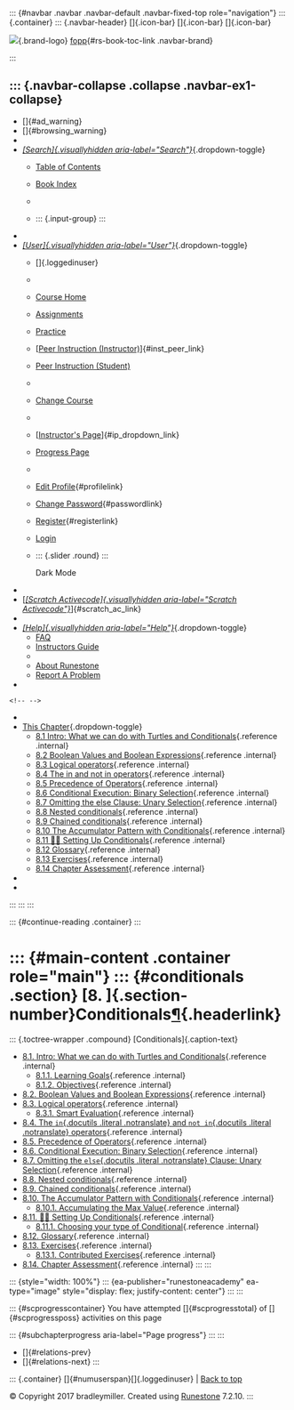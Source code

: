::: {#navbar .navbar .navbar-default .navbar-fixed-top role="navigation"}
::: {.container}
::: {.navbar-header}
[]{.icon-bar} []{.icon-bar} []{.icon-bar}

<div>

[![](../_static/img/RAIcon.png)](/runestone/default/user/login){.brand-logo}
[fopp](../index.html){#rs-book-toc-link .navbar-brand}

</div>
:::

::: {.navbar-collapse .collapse .navbar-ex1-collapse}
-   
-   []{#ad_warning}
-   []{#browsing_warning}
-   
-   [*[Search]{.visuallyhidden
    aria-label="Search"}*](#){.dropdown-toggle}
    -   [Table of Contents](../index.html)

    -   [Book Index](../genindex.html)

    -   

    -   ::: {.input-group}
        :::
-   
-   [*[User]{.visuallyhidden aria-label="User"}*](#){.dropdown-toggle}
    -   []{.loggedinuser}

    -   

    -   [Course Home](/ns/course/index)

    -   [Assignments](/assignment/student/chooseAssignment)

    -   [Practice](/runestone/assignments/practice)

    -   [[Peer Instruction
        (Instructor)](/runestone/peer/instructor.html)]{#inst_peer_link}

    -   [Peer Instruction (Student)](/runestone/peer/student.html)

    -   

    -   [Change Course](/runestone/default/courses)

    -   

    -   [[Instructor\'s
        Page](/runestone/admin/index)]{#ip_dropdown_link}

    -   [Progress Page](/runestone/dashboard/studentreport)

    -   

    -   [Edit Profile](/runestone/default/user/profile){#profilelink}

    -   [Change
        Password](/runestone/default/user/change_password){#passwordlink}

    -   [Register](/runestone/default/user/register){#registerlink}

    -   [Login](#)

    -   ::: {.slider .round}
        :::

        Dark Mode
-   
-   [[*[Scratch Activecode]{.visuallyhidden
    aria-label="Scratch Activecode"}*](javascript:runestoneComponents.popupScratchAC())]{#scratch_ac_link}
-   
-   [*[Help]{.visuallyhidden aria-label="Help"}*](#){.dropdown-toggle}
    -   [FAQ](http://runestoneinteractive.org/pages/faq.html)
    -   [Instructors Guide](https://guide.runestone.academy)
    -   
    -   [About Runestone](http://runestoneinteractive.org)
    -   [Report A
        Problem](/runestone/default/reportabug?course=fopp&page=toctree)
-   

```{=html}
<!-- -->
```
-   
-   [This Chapter](../index.html){.dropdown-toggle}
    -   [8.1 Intro: What we can do with Turtles and
        Conditionals](intro-TurtlesandConditionals.html){.reference
        .internal}
    -   [8.2 Boolean Values and Boolean
        Expressions](BooleanValuesandBooleanExpressions.html){.reference
        .internal}
    -   [8.3 Logical operators](Logicaloperators.html){.reference
        .internal}
    -   [8.4 The in and not in
        operators](Theinandnotinoperators.html){.reference .internal}
    -   [8.5 Precedence of
        Operators](PrecedenceofOperators.html){.reference .internal}
    -   [8.6 Conditional Execution: Binary
        Selection](ConditionalExecutionBinarySelection.html){.reference
        .internal}
    -   [8.7 Omitting the else Clause: Unary
        Selection](OmittingtheelseClauseUnarySelection.html){.reference
        .internal}
    -   [8.8 Nested conditionals](Nestedconditionals.html){.reference
        .internal}
    -   [8.9 Chained conditionals](Chainedconditionals.html){.reference
        .internal}
    -   [8.10 The Accumulator Pattern with
        Conditionals](TheAccumulatorPatternwithConditionals.html){.reference
        .internal}
    -   [8.11 👩‍💻 Setting Up
        Conditionals](WPSettingUpConditionals.html){.reference
        .internal}
    -   [8.12 Glossary](Glossary.html){.reference .internal}
    -   [8.13 Exercises](Exercises.html){.reference .internal}
    -   [8.14 Chapter Assessment](week3a1.html){.reference .internal}
-   
-   
:::
:::
:::

::: {#continue-reading .container}
:::

::: {#main-content .container role="main"}
::: {#conditionals .section}
[8. ]{.section-number}Conditionals[¶](#conditionals "Permalink to this heading"){.headerlink}
=============================================================================================

::: {.toctree-wrapper .compound}
[Conditionals]{.caption-text}

-   [8.1. Intro: What we can do with Turtles and
    Conditionals](intro-TurtlesandConditionals.html){.reference
    .internal}
    -   [8.1.1. Learning
        Goals](intro-TurtlesandConditionals.html#learning-goals){.reference
        .internal}
    -   [8.1.2.
        Objectives](intro-TurtlesandConditionals.html#objectives){.reference
        .internal}
-   [8.2. Boolean Values and Boolean
    Expressions](BooleanValuesandBooleanExpressions.html){.reference
    .internal}
-   [8.3. Logical operators](Logicaloperators.html){.reference
    .internal}
    -   [8.3.1. Smart
        Evaluation](Logicaloperators.html#smart-evaluation){.reference
        .internal}
-   [8.4. The `in`{.docutils .literal .notranslate} and
    `not in`{.docutils .literal .notranslate}
    operators](Theinandnotinoperators.html){.reference .internal}
-   [8.5. Precedence of
    Operators](PrecedenceofOperators.html){.reference .internal}
-   [8.6. Conditional Execution: Binary
    Selection](ConditionalExecutionBinarySelection.html){.reference
    .internal}
-   [8.7. Omitting the `else`{.docutils .literal .notranslate} Clause:
    Unary
    Selection](OmittingtheelseClauseUnarySelection.html){.reference
    .internal}
-   [8.8. Nested conditionals](Nestedconditionals.html){.reference
    .internal}
-   [8.9. Chained conditionals](Chainedconditionals.html){.reference
    .internal}
-   [8.10. The Accumulator Pattern with
    Conditionals](TheAccumulatorPatternwithConditionals.html){.reference
    .internal}
    -   [8.10.1. Accumulating the Max
        Value](TheAccumulatorPatternwithConditionals.html#accumulating-the-max-value){.reference
        .internal}
-   [8.11. 👩‍💻 Setting Up
    Conditionals](WPSettingUpConditionals.html){.reference .internal}
    -   [8.11.1. Choosing your type of
        Conditional](WPSettingUpConditionals.html#choosing-your-type-of-conditional){.reference
        .internal}
-   [8.12. Glossary](Glossary.html){.reference .internal}
-   [8.13. Exercises](Exercises.html){.reference .internal}
    -   [8.13.1. Contributed
        Exercises](Exercises.html#contributed-exercises){.reference
        .internal}
-   [8.14. Chapter Assessment](week3a1.html){.reference .internal}
:::
:::

::: {style="width: 100%"}
::: {ea-publisher="runestoneacademy" ea-type="image" style="display: flex; justify-content: center"}
:::
:::

::: {#scprogresscontainer}
You have attempted []{#scprogresstotal} of []{#scprogressposs}
activities on this page

::: {#subchapterprogress aria-label="Page progress"}
:::
:::

-   [[](../Iteration/week2a2.html)]{#relations-prev}
-   [[](intro-TurtlesandConditionals.html)]{#relations-next}
:::

::: {.container}
[]{#numuserspan}[]{.loggedinuser} \| [Back to top](#)

© Copyright 2017 bradleymiller. Created using
[Runestone](http://runestoneinteractive.org/) 7.2.10.
:::
